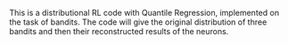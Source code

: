 This is a distributional RL code with Quantile Regression, implemented on the task of bandits. The code will give the original distribution of three bandits and then their reconstructed results of the neurons.
